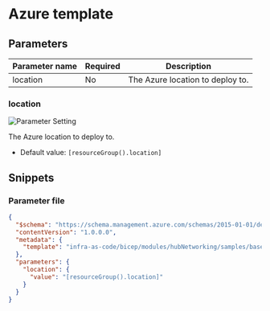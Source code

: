 # Azure template

## Parameters

| Parameter name | Required | Description                      |
| -------------- | -------- | -------------------------------- |
| location       | No       | The Azure location to deploy to. |

### location

![Parameter Setting](https://img.shields.io/badge/parameter-optional-green?style=flat-square)

The Azure location to deploy to.

- Default value: `[resourceGroup().location]`

## Snippets

### Parameter file

```json
{
  "$schema": "https://schema.management.azure.com/schemas/2015-01-01/deploymentParameters.json#",
  "contentVersion": "1.0.0.0",
  "metadata": {
    "template": "infra-as-code/bicep/modules/hubNetworking/samples/baseline.sample.json"
  },
  "parameters": {
    "location": {
      "value": "[resourceGroup().location]"
    }
  }
}
```
